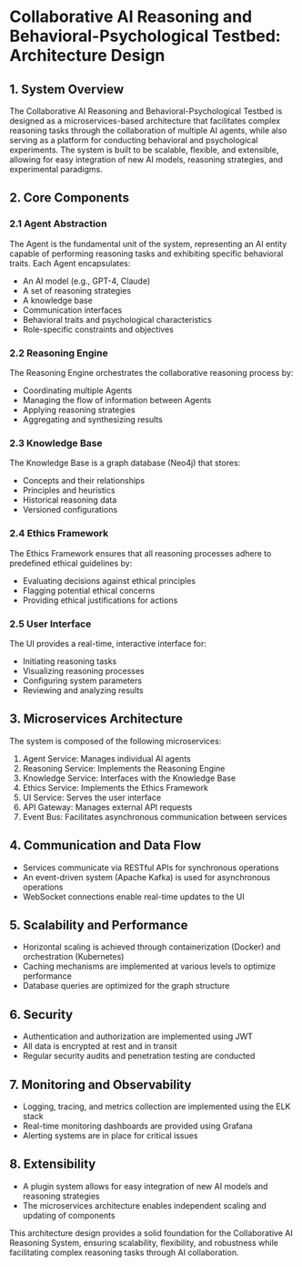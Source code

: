 # Collaborative AI Reasoning and Behavioral-Psychological Testbed: Architecture Design

## 1. System Overview

The Collaborative AI Reasoning and Behavioral-Psychological Testbed is designed as a microservices-based architecture that facilitates complex reasoning tasks through the collaboration of multiple AI agents, while also serving as a platform for conducting behavioral and psychological experiments. The system is built to be scalable, flexible, and extensible, allowing for easy integration of new AI models, reasoning strategies, and experimental paradigms.

## 2. Core Components

### 2.1 Agent Abstraction

The Agent is the fundamental unit of the system, representing an AI entity capable of performing reasoning tasks and exhibiting specific behavioral traits. Each Agent encapsulates:

- An AI model (e.g., GPT-4, Claude)
- A set of reasoning strategies
- A knowledge base
- Communication interfaces
- Behavioral traits and psychological characteristics
- Role-specific constraints and objectives

### 2.2 Reasoning Engine

The Reasoning Engine orchestrates the collaborative reasoning process by:

- Coordinating multiple Agents
- Managing the flow of information between Agents
- Applying reasoning strategies
- Aggregating and synthesizing results

### 2.3 Knowledge Base

The Knowledge Base is a graph database (Neo4j) that stores:

- Concepts and their relationships
- Principles and heuristics
- Historical reasoning data
- Versioned configurations

### 2.4 Ethics Framework

The Ethics Framework ensures that all reasoning processes adhere to predefined ethical guidelines by:

- Evaluating decisions against ethical principles
- Flagging potential ethical concerns
- Providing ethical justifications for actions

### 2.5 User Interface

The UI provides a real-time, interactive interface for:

- Initiating reasoning tasks
- Visualizing reasoning processes
- Configuring system parameters
- Reviewing and analyzing results

## 3. Microservices Architecture

The system is composed of the following microservices:

1. Agent Service: Manages individual AI agents
2. Reasoning Service: Implements the Reasoning Engine
3. Knowledge Service: Interfaces with the Knowledge Base
4. Ethics Service: Implements the Ethics Framework
5. UI Service: Serves the user interface
6. API Gateway: Manages external API requests
7. Event Bus: Facilitates asynchronous communication between services

## 4. Communication and Data Flow

- Services communicate via RESTful APIs for synchronous operations
- An event-driven system (Apache Kafka) is used for asynchronous operations
- WebSocket connections enable real-time updates to the UI

## 5. Scalability and Performance

- Horizontal scaling is achieved through containerization (Docker) and orchestration (Kubernetes)
- Caching mechanisms are implemented at various levels to optimize performance
- Database queries are optimized for the graph structure

## 6. Security

- Authentication and authorization are implemented using JWT
- All data is encrypted at rest and in transit
- Regular security audits and penetration testing are conducted

## 7. Monitoring and Observability

- Logging, tracing, and metrics collection are implemented using the ELK stack
- Real-time monitoring dashboards are provided using Grafana
- Alerting systems are in place for critical issues

## 8. Extensibility

- A plugin system allows for easy integration of new AI models and reasoning strategies
- The microservices architecture enables independent scaling and updating of components

This architecture design provides a solid foundation for the Collaborative AI Reasoning System, ensuring scalability, flexibility, and robustness while facilitating complex reasoning tasks through AI collaboration.

